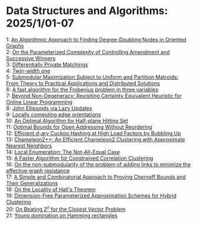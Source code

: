 # Data Structures and Algorithms: 2025/1/01-07  
1: [An Algorithmic Approach to Finding Degree-Doubling Nodes in Oriented Graphs](https://doi.org/10.48550/arXiv.2501.00614)  
2: [On the Parameterized Complexity of Controlling Amendment and Successive  Winners](https://doi.org/10.48550/arXiv.2501.00860)  
3: [Differentially Private Matchings](https://doi.org/10.48550/arXiv.2501.00926)  
4: [Twin-width one](https://doi.org/10.48550/arXiv.2501.00991)  
5: [Submodular Maximization Subject to Uniform and Partition Matroids: From  Theory to Practical Applications and Distributed Solutions](https://doi.org/10.48550/arXiv.2501.01071)  
6: [A fast algorithm for the Frobenius problem in three variables](https://doi.org/10.48550/arXiv.2501.01099)  
7: [Beyond Non-Degeneracy: Revisiting Certainty Equivalent Heuristic for  Online Linear Programming](https://doi.org/10.48550/arXiv.2501.01716)  
8: [John Ellipsoids via Lazy Updates](https://doi.org/10.48550/arXiv.2501.01801)  
9: [Locally computing edge orientations](https://doi.org/10.48550/arXiv.2501.02136)  
10: [An Optimal Algorithm for Half-plane Hitting Set](https://doi.org/10.48550/arXiv.2501.02195)  
11: [Optimal Bounds for Open Addressing Without Reordering](https://doi.org/10.48550/arXiv.2501.02305)  
12: [Efficient $d$-ary Cuckoo Hashing at High Load Factors by Bubbling Up](https://doi.org/10.48550/arXiv.2501.02312)  
13: [Chameleon2++: An Efficient Chameleon2 Clustering with Approximate  Nearest Neighbors](https://doi.org/10.48550/arXiv.2501.02612)  
14: [Local Enumeration: The Not-All-Equal Case](https://doi.org/10.48550/arXiv.2501.02886)  
15: [A Faster Algorithm for Constrained Correlation Clustering](https://doi.org/10.48550/arXiv.2501.03154)  
16: [On the non-submodularity of the problem of adding links to minimize the  effective graph resistance](https://doi.org/10.48550/arXiv.2501.03363)  
17: [A Simple and Combinatorial Approach to Proving Chernoff Bounds and Their  Generalizations](https://doi.org/10.48550/arXiv.2501.03488)  
18: [On the Locality of Hall's Theorem](https://doi.org/10.48550/arXiv.2501.03649)  
19: [Dimension-Free Parameterized Approximation Schemes for Hybrid Clustering](https://doi.org/10.48550/arXiv.2501.03663)  
20: [On Beating $2^n$ for the Closest Vector Problem](https://doi.org/10.48550/arXiv.2501.03688)  
21: [Young domination on Hamming rectangles](https://doi.org/10.48550/arXiv.2501.03788)  